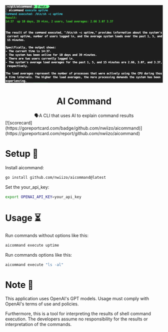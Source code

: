 <div align="center">
  <div>
    <img src=".github/screenshot.png" alt="AI Commits"/>
    <h1 align="center">AI Command</h1>
  </div>
  <div>
    🗣A CLI that uses AI to explain command results
  </div>

</div>
[![scorecard](https://goreportcard.com/badge/github.com/nwiizo/aicommand)](https://goreportcard.com/report/github.com/nwiizo/aicommand)
  
# Setup 🔧
Install aicommand:
```bash
go install github.com/nwiizo/aicommand@latest
```

Set the your_api_key:
```bash
export OPENAI_API_KEY=your_api_key
```

# Usage ⏳
Run commands without options like this:
```bash
aicommand execute uptime
```

Run commands options like this:
```bash
aicommand execute "ls -al"
```

# Note 📝
This application uses OpenAI's GPT models. Usage must comply with OpenAI's terms of use and policies.

Furthermore, this is a tool for interpreting the results of shell command execution. The developers assume no responsibility for the results or interpretation of the commands.
